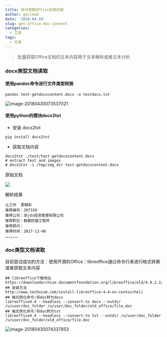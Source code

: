 ```yaml
---
title: 命令获取Office文档内容
author: gXcloud
date: '2018-04-19'
slug: get-office-doc-content
categories:
  - 工具
tags:
  - 文本
---
```


>  批量获取Office文档的文本内容用于文本解析或者文本分析

### docx类型文档读取

#### 使用pandoc命令进行文件类型转换

```
pandoc test-getdocxcontent.docx -o testdocx.txt
```

![image-20180430073537021](https://ws2.sinaimg.cn/large/006tKfTcgy1fquc55f37ij30fr08mmyf.jpg)

#### 使用python的模块docx2txt

- 安装 docx2txt

```
pip install docx2txt
```

- 获取文档内容

```
docx2txt ./test/test-getdocxcontent.docx
# extract text and images
# docx2txt -i /tmp/img_dir test-getdocxcontent.docx
```

原始文档

![](https://images-cdn.shimo.im/hdxZ3UlV3dAvg1CG/image.png)

解析结果

```
让工作  更精彩
推荐编号：207339
推荐公司：浙jds投资管理有限公司
推荐职位：数据挖掘工程师
推荐顾问：
推荐时间：2017-11-06
。。。。。。。
```



### doc类型文档读取

目前尝试成功的方法：使用开源的Office：libreoffice通过命令行来进行格式转换或者获取文本内容

```shell
## libreoffice下载地址
https://downloadarchive.documentfoundation.org/libreoffice/old/4.4.2.2/rpm/x86_64/
## 安装方法
http://www.techoism.com/install-libreoffice-4-4-on-centosrhel/
## 格式转化命令:将doc转为docx
libreoffice4.4 --headless --convert-to docx --outdir /u/user/doc_folder /u/user/doc_folder/old_office/file.doc
## 格式转化命令:将doc转为txt
libreoffice4.4 --headless --convert-to txt --outdir /u/user/doc_folder /u/user/doc_folder/old_office/file.doc
```

![image-20180430074337853](https://ws2.sinaimg.cn/large/006tKfTcgy1fquccs2z5uj30ni08n0u2.jpg)